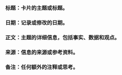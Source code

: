 ### **标题**：卡片的主题或标题。
### **日期**：记录或修改的日期。
### **正文**：主题的详细信息，包括事实、数据和观点。
### **来源**：信息的来源或参考资料。
### **备注**：任何额外的注释或思考。

